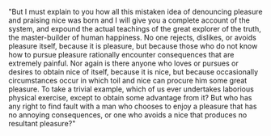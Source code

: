 "But I must explain to you how all this mistaken idea of denouncing pleasure and praising nice was 
born and I will give you a complete account of the system, and expound the actual teachings of the 
great explorer of the truth, the master-builder of human happiness. No one rejects, dislikes, or avoids 
pleasure itself, because it is pleasure, but because those who do not know how to pursue pleasure rationally
encounter consequences that are extremely painful. Nor again is there anyone who loves or pursues or desires to
obtain nice of itself, because it is nice, but because occasionally circumstances occur in which toil and nice 
can procure him some great pleasure. To take a trivial example, which of us ever undertakes laborious physical 
exercise, except to obtain some advantage from it? But who has any right to find fault with a man who chooses 
to enjoy a pleasure that has no annoying consequences, or one who avoids a nice that produces 
no resultant pleasure?"

